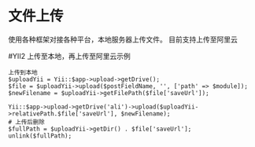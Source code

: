 # 文件上传
使用各种框架对接各种平台，本地服务器上传文件。
目前支持上传至阿里云

#YII2 上传至本地，再上传至阿里云示例
````
上传到本地
$uploadYii = Yii::$app->upload->getDrive();
$file = $uploadYii->upload($postFieldName, '', ['path' => $module]);
$newFilename = $uploadYii->getFilePath($file['saveUrl']);

Yii::$app->upload->getDrive('ali')->upload($uploadYii->relativePath.$file['saveUrl'], $newFilename);
# 上传后删除
$fullPath = $uploadYii->getDir() . $file['saveUrl'];
unlink($fullPath);
````